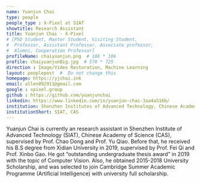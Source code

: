 ```yaml
---
name: Yuanjun Chai
type: people
people_type : X-Pixel at SIAT
showtitle: Research Assistant
title: Yuanjun Chai - X-Pixel
# [PhD Student, Master Student, Visiting Student,
#  Professor, Assistant Professor, Associate professor,
#  Alumni, Cooperation Professor]
profileName: chaiyuanjun.png  # 186 * 186
profile: chaiyuanjunBig.jpg  # 570 * 725
direction : Image/Video Restoration, Machine Learning
layout: peoplepost  #  Do not change this
homepage: https://yjchai.ink
email: allen092911@gmail.com
google : xpixel.group
github : https://github.com/yuanjunchai
linkedin: https://www.linkedin.com/in/yuanjun-chai-3aa4a516b/
institution: Shenzhen Institutes of Advanced Technology, Chinese Academy of Sciences
institutionShort: SIAT, CAS
---
```


Yuanjun Chai is currently an research assistant in Shenzhen Institute of Advanced Technology (SIAT), Chinese Academy of Science (CAS), supervised by Prof. Chao Dong and Prof. Yu Qiao. Before that, he received his B.S degree from Xidian University in 2019, supervised by Prof. Fei Qi and Prof. Xinbo Gao. He got “outstanding undergraduate thesis award” in 2019 with the topic of Computer Vision. Also, he obtained 2015-2018 University Scholarship, and was selected to join Cambridge Summer Academic Programme (Artiﬁcial Intelligence) with university full scholarship. 

 

